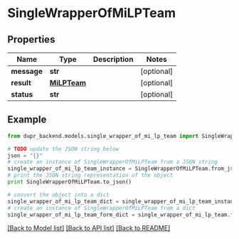 # SingleWrapperOfMiLPTeam


## Properties
Name | Type | Description | Notes
------------ | ------------- | ------------- | -------------
**message** | **str** |  | [optional] 
**result** | [**MiLPTeam**](MiLPTeam.md) |  | [optional] 
**status** | **str** |  | [optional] 

## Example

```python
from dupr_backend.models.single_wrapper_of_mi_lp_team import SingleWrapperOfMiLPTeam

# TODO update the JSON string below
json = "{}"
# create an instance of SingleWrapperOfMiLPTeam from a JSON string
single_wrapper_of_mi_lp_team_instance = SingleWrapperOfMiLPTeam.from_json(json)
# print the JSON string representation of the object
print SingleWrapperOfMiLPTeam.to_json()

# convert the object into a dict
single_wrapper_of_mi_lp_team_dict = single_wrapper_of_mi_lp_team_instance.to_dict()
# create an instance of SingleWrapperOfMiLPTeam from a dict
single_wrapper_of_mi_lp_team_form_dict = single_wrapper_of_mi_lp_team.from_dict(single_wrapper_of_mi_lp_team_dict)
```
[[Back to Model list]](../README.md#documentation-for-models) [[Back to API list]](../README.md#documentation-for-api-endpoints) [[Back to README]](../README.md)


